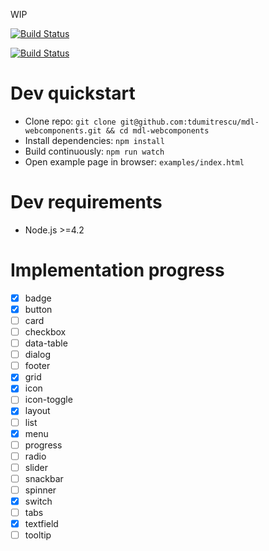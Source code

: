 WIP

[![Build Status](https://travis-ci.org/tdumitrescu/mdl-webcomponents.svg?branch=master)](https://travis-ci.org/tdumitrescu/mdl-webcomponents)

[![Build Status](https://saucelabs.com/browser-matrix/mdl-webcomponents.svg)](https://saucelabs.com/open_sauce/user/mdl-webcomponents)

# Dev quickstart

- Clone repo: `git clone git@github.com:tdumitrescu/mdl-webcomponents.git && cd mdl-webcomponents`
- Install dependencies: `npm install`
- Build continuously: `npm run watch`
- Open example page in browser: `examples/index.html`

# Dev requirements

- Node.js >=4.2

# Implementation progress

- [x] badge
- [x] button
- [ ] card
- [ ] checkbox
- [ ] data-table
- [ ] dialog
- [ ] footer
- [x] grid
- [x] icon
- [ ] icon-toggle
- [x] layout
- [ ] list
- [x] menu
- [ ] progress
- [ ] radio
- [ ] slider
- [ ] snackbar
- [ ] spinner
- [x] switch
- [ ] tabs
- [x] textfield
- [ ] tooltip
